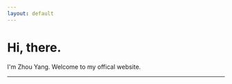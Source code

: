 ```yaml
---
layout: default
---
```


# Hi, there.
<script language="javaScript"> 
now = new Date(),hour = now.getHours() 
if(hour < 6){document.write("Good Midnight!")} 
else if (hour < 12){document.write("Good Morning!")} 
else if (hour < 14){document.write("Good Noon!")} 
else if (hour < 17){document.write(txt="# Good Afternoon!")} 
else if (hour < 19){document.write("Good Evening!")} 
else if (hour < 22){document.write("Good Night!")} 
else {document.write("Good Night!")} 
</script>
I'm Zhou Yang. Welcome to my offical website. 

***




